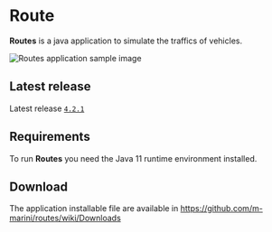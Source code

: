 # Route

**Routes** is a java application to simulate the traffics of vehicles.

![Routes application sample image](https://raw.github.com/m-marini/routes/master/images/routes-sample.png)

## Latest release

Latest release [`4.2.1`](https://github.com/m-marini/routes/tree/v4.2.1)

## Requirements

To run **Routes** you need the Java 11 runtime environment installed.

## Download

The application installable file are available in https://github.com/m-marini/routes/wiki/Downloads
